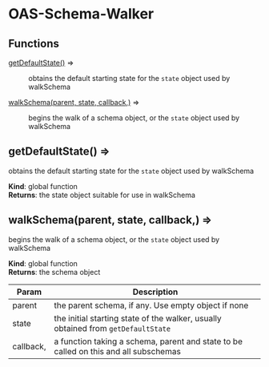 # OAS-Schema-Walker
## Functions

<dl>
<dt><a href="#getDefaultState">getDefaultState()</a> ⇒</dt>
<dd><p>obtains the default starting state for the <code>state</code> object used
by walkSchema</p>
</dd>
<dt><a href="#walkSchema">walkSchema(parent, state, callback,)</a> ⇒</dt>
<dd><p>begins the walk of a schema object, or the <code>state</code> object used
by walkSchema</p>
</dd>
</dl>

<a name="getDefaultState"></a>

## getDefaultState() ⇒
obtains the default starting state for the `state` object used
by walkSchema

**Kind**: global function  
**Returns**: the state object suitable for use in walkSchema  
<a name="walkSchema"></a>

## walkSchema(parent, state, callback,) ⇒
begins the walk of a schema object, or the `state` object used
by walkSchema

**Kind**: global function  
**Returns**: the schema object  

| Param | Description |
| --- | --- |
| parent | the parent schema, if any. Use empty object if none |
| state | the initial starting state of the walker, usually obtained from `getDefaultState` |
| callback, | a function taking a schema, parent and state to be called on this and all subschemas |

